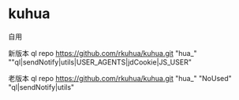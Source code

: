# kuhua

自用


新版本   ql repo https://github.com/rkuhua/kuhua.git "hua_" ""ql|sendNotify|utils|USER_AGENTS|jdCookie|JS_USER"

老版本   ql repo https://github.com/rkuhua/kuhua.git "hua_" "NoUsed" "ql|sendNotify|utils"
